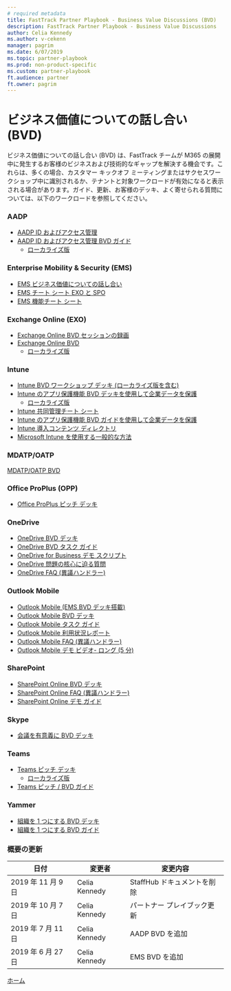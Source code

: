 ```yaml
---
# required metadata
title: FastTrack Partner Playbook - Business Value Discussions (BVD)
description: FastTrack Partner Playbook - Business Value Discussions
author: Celia Kennedy
ms.author: v-cekenn
manager: pagrim
ms.date: 6/07/2019
ms.topic: partner-playbook
ms.prod: non-product-specific
ms.custom: partner-playbook
ft.audience: partner
ft.owner: pagrim
---
```


# ビジネス価値についての話し合い (BVD)

ビジネス価値についての話し合い (BVD) は、FastTrack チームが M365 の展開中に発生するお客様のビジネスおよび技術的なギャップを解決する機会です。これらは、多くの場合、カスタマー キックオフ ミーティングまたはサクセスワークショップ中に識別されるか、テナントと対象ワークロードが有効になると表示される場合があります。ガイド、更新、お客様のデッキ、よく寄せられる質問については、以下のワークロードを参照してください。

### AADP

- [AADP ID およびアクセス管理](https://ftdocs-bcm.azureedge.net/public/playbook-aadp-identity-and-access-management-bvd-deck-ja-jp-v1)
- [AADP ID およびアクセス管理 BVD ガイド](https://ftdocs-bcm.azureedge.net/public/playbook-guidence-aadp-identityandacessmanagement-v1)
  - [ローカライズ版](https://ftdocs-bcm.azureedge.net/public/aadp-identity-access-management-bvd-deck-localized-v1.docx)

### Enterprise Mobility & Security (EMS)

- [EMS ビジネス価値についての話し合い](https://ftdocs-bcm.azureedge.net/public/ja-jp-ems-bvd-v1.pptx)
- [EMS チート シート EXO と SPO](https://ftdocs-bcm.azureedge.net/public/playbook-ems-cheat-sheet-exo-and-spo-v1)
- [EMS 機能チート シート](https://ftdocs-bcm.azureedge.net/public/playbook-ems-features-cheat-sheet-v1)

### Exchange Online (EXO)

- [Exchange Online BVD セッションの録画](http://aka.ms/exobvd)
- [Exchange Online BVD](https://ftdocs-bcm.azureedge.net/public/en-us-exchangeonline-businessvaluediscussion-v1.pptx)
  - [ローカライズ版](https://ftdocs-bcm.azureedge.net/public/ja-jp-exchangeonline-businessvaluediscussion-v1.pptx)

### Intune

- [Intune BVD ワークショップ デッキ (ローカライズ版を含む)](https://ftdocs-bcm.azureedge.net/public/playbook-localized-intune-bvd-workshop-decks)
- [Intune のアプリ保護機能 BVD デッキを使用して企業データを保護](https://ftdocs-bcm.azureedge.net/public/ja-jp-intune-protect-corporate-data-v1.pptx)
  - [ローカライズ版](https://ftdocs-bcm.azureedge.net/public/intune-protect-corporate-data-localized-list-v1.docx)
- [Intune 共同管理チート シート](https://ftdocs-bcm.azureedge.net/public/playbook-intune-co-management-cheet-sheet-v1)
- [In​​tune のアプリ保護機能 BVD ガイドを使用して企業データを保護](https://ftdocs-bcm.azureedge.net/public/playbook-protect-corporate-data-intune-app-protection-guide-v1)
- [Intune 導入コンテンツ ディレクトリ](https://ftdocs-bcm.azureedge.net/public/playbook-intune-adoption-content-directory-v1)
- [Microsoft Intune を使用する一般的な方法](https://docs.microsoft.com/en-us/intune/fundamentals/common-scenarios)

### MDATP/OATP

[MDATP/OATP BVD](https://ftdocs-bcm.azureedge.net/public/ja-jp-mdatp-oatp-bvd-v1.pptx)

### Office ProPlus (OPP)

- [​​​​Office ProPlus ピッチ デッキ](https://ftdocs-bcm.azureedge.net/public/partner-0365-pitch-deck-v1.pdf)

### OneDrive

- [OneDrive BVD デッキ](https://ftdocs-bcm.azureedge.net/public/ja-jp-onedrive-bvd-v1.pptx)
- [OneDrive BVD​ タスク ガイド](https://ftdocs-bcm.azureedge.net/public/playbook-onedrive-bvd-task-guide-v1)
- [OneDrive for Business デモ スクリプト](https://ftdocs-bcm.azureedge.net/public/palybook-onedrive-for-business-demo-script-v1)
- [OneDrive 問題の核心に迫る質問](https://aka.ms/OneDriveProbingQuestions)
- [OneDrive FAQ (異議ハンドラー)](https://aka.ms/FRPHubOneDriveObjectionHandler)

### Outlook Mobile

- [Outlook Mobile (EMS BVD デッキ搭載)](https://ftdocs-bcm.azureedge.net/public/playbook-outlook-mobile-ems-bvd-deck)
- [Outlook Mobile BVD デッキ](https://ftdocs-bcm.azureedge.net/public/playbook-outlook-mobile-bvd-deck-v1)
- [​Outlook Mobile タスク ガイド](https://ftdocs-bcm.azureedge.net/public/playbook-outlook-mobile-guide-v1)
- [Outlo​ok Mobile 利用状況レポート](https://ftdocs-bcm.azureedge.net/public/playbook-outlook-mobile-usage-report-v1)
- [Outlook Mobile FAQ (異議ハンドラー)](https://ftdocs-bcm.azureedge.net/public/objection-handlers-faq-outlook-mobile-v1.pdf)
- [Outlook Mobile デモ ビデオ- ロング (5 分)](https://aka.ms/OLMobileDemo)

### SharePoint

- [SharePoint Online BVD デッキ](https://ftdocs-bcm.azureedge.net/public/ja-jp-sharepointonline-bvd-v1.pptx)
- [SharePoint Online FAQ (異議ハンドラー)](https://ftdocs-bcm.azureedge.net/public/playbook-sharepoint-online-faq-objection-handler-v1)
- [SharePoint Online デモ ガイド](https://ftdocs-bcm.azureedge.net/public/palybook-sharepoint-online-demo-guide-v1)

### Skype

- [会議を有意義に BVD デッキ](https://ftdocs-bcm.azureedge.net/public/playbook-sfb-make-meetings-matter-deck-v1)

### Teams

- [Teams ピッチ デッキ](https://ftdocs-bcm.azureedge.net/public/teams-customer-pitch-deck-v1.pptx)
  - [ローカライズ版](https://ftdocs-bcm.azureedge.net/public/localized-teams-pitch-deck-v1.docx)
- [Tea​​ms ピッチ / BVD ガイド](https://ftdocs-bcm.azureedge.net/public/teams-bvd-guidance-v1.pdf)

### Yammer

- [組織を 1 つにする BVD デッキ​​​​​](https://ftdocs-bcm.azureedge.net/public/playbook-yammer-bring-your-organization-together-deck-v1)
- [組織を 1 つにする BVD ガイド](https://ftdocs-bcm.azureedge.net/public/playbook-yammer-bring-your-organization-together-guide-v1)

### 概要の更新

| 日付       | 変更者       | 変更内容              |
| ---------- | ----------------- | ------------------------- |
| 2019 年 11 月 9 日  | Celia Kennedy    | StaffHub ドキュメントを削除|
| 2019 年 10 月 7 日  | Celia Kennedy    | パートナー プレイブック更新|
| 2019 年 7 月 11 日  | Celia Kennedy     | AADP BVD を追加|
| 2019 年 6 月 27 日  | Celia Kennedy     | EMS BVD を追加|

[ホーム](http://partner-docs.microsoft.com)
